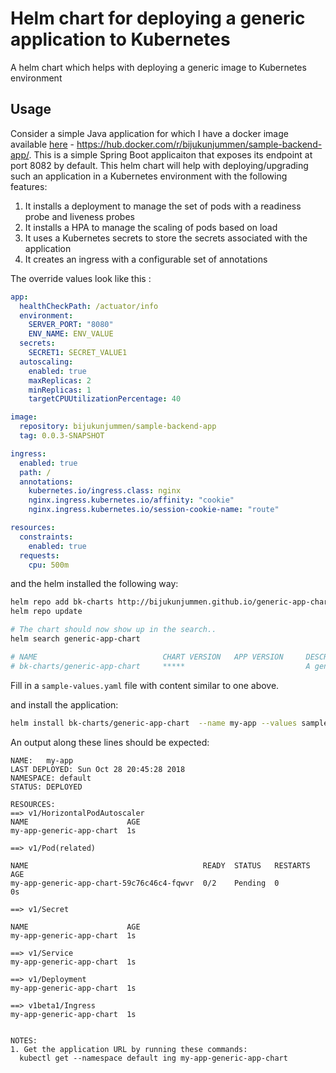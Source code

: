 # Helm chart for deploying a generic application to Kubernetes

A helm chart which helps with deploying a generic image to Kubernetes environment 

## Usage

Consider a simple Java application for which I have a docker image available [here](https://hub.docker.com/r/bijukunjummen/sample-backend-app/) - https://hub.docker.com/r/bijukunjummen/sample-backend-app/. This is a simple Spring Boot applicaiton that exposes its endpoint at port 8082 by default. This helm chart will help with deploying/upgrading such an application in a Kubernetes environment with the following features:

1. It installs a deployment to manage the set of pods with a readiness probe and liveness probes 
1. It installs a HPA to manage the scaling of pods based on load
1. It uses a Kubernetes secrets to store the secrets associated with the application
1. It creates an ingress with a configurable set of annotations

The override values look like this :

```yaml
app:
  healthCheckPath: /actuator/info
  environment:
    SERVER_PORT: "8080"
    ENV_NAME: ENV_VALUE
  secrets:
    SECRET1: SECRET_VALUE1
  autoscaling:
    enabled: true
    maxReplicas: 2
    minReplicas: 1
    targetCPUUtilizationPercentage: 40    

image:
  repository: bijukunjummen/sample-backend-app
  tag: 0.0.3-SNAPSHOT    

ingress:
  enabled: true
  path: /
  annotations:
    kubernetes.io/ingress.class: nginx
    nginx.ingress.kubernetes.io/affinity: "cookie"
    nginx.ingress.kubernetes.io/session-cookie-name: "route"

resources:
  constraints: 
    enabled: true
  requests:
    cpu: 500m
```

and the helm installed the following way:

```sh
helm repo add bk-charts http://bijukunjummen.github.io/generic-app-chart
helm repo update

# The chart should now show up in the search..
helm search generic-app-chart

# NAME                            CHART VERSION   APP VERSION     DESCRIPTION                              
# bk-charts/generic-app-chart     *****                           A generic Helm Chart for deploying an app
```


Fill in a `sample-values.yaml` file with content similar to one above.

and install the application:

```sh
helm install bk-charts/generic-app-chart  --name my-app --values sample-values.yaml
```

An output along these lines should be expected:

```
NAME:   my-app
LAST DEPLOYED: Sun Oct 28 20:45:28 2018
NAMESPACE: default
STATUS: DEPLOYED

RESOURCES:
==> v1/HorizontalPodAutoscaler
NAME                      AGE
my-app-generic-app-chart  1s

==> v1/Pod(related)

NAME                                       READY  STATUS   RESTARTS  AGE
my-app-generic-app-chart-59c76c46c4-fqwvr  0/2    Pending  0         0s

==> v1/Secret

NAME                      AGE
my-app-generic-app-chart  1s

==> v1/Service
my-app-generic-app-chart  1s

==> v1/Deployment
my-app-generic-app-chart  1s

==> v1beta1/Ingress
my-app-generic-app-chart  1s


NOTES:
1. Get the application URL by running these commands:
  kubectl get --namespace default ing my-app-generic-app-chart

```